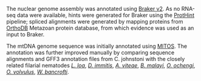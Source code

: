 The nuclear genome assembly was annotated using [Braker v2](https://www.ncbi.nlm.nih.gov/pmc/articles/PMC7787252/). As no RNA-seq data were available, hints were generated for Braker using the [ProtHint](https://github.com/gatech-genemark/ProtHint) pipeline; spliced alignments were generated by mapping proteins from [OrthoDB](https://www.orthodb.org/) Metazoan protein database, from which evidence was used as an input to Braker.

The mtDNA genome sequence was initially annotated using [MITOS](https://pubmed.ncbi.nlm.nih.gov/22982435). The annotation was further improved manually by comparing sequence alignments and GFF3 annotation files from C. johnstoni with the closely related filarial nematodes [_L. loa_](https://parasite.wormbase.org/Loa_loa_prjna246086/Info/Index/), [_D. immitis_](https://parasite.wormbase.org/Dirofilaria_immitis_prjeb1797), [_A. viteae_](http://parasite.wormbase.org/Acanthocheilonema_viteae_prjeb1697), [_B. malayi_](https://parasite.wormbase.org/Brugia_malayi_prjna10729), [_O. ochengi_](http://test.parasite.wormbase.org/Onchocerca_ochengi_prjeb1204), [_O. volvulus_](https://parasite.wormbase.org/Onchocerca_volvulus_prjeb513), [_W. bancrofti_](https://parasite.wormbase.org/Wuchereria_bancrofti_prjna275548).
